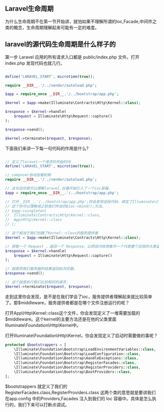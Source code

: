 ##  Laravel生命周期

为什么生命周期不在第一节开始讲，就怕如果不理解所谓的Ioc,Facade,中间件之类的概念，生命周期理解起来可能有一定的难度。

## laravel的源代码生命周期是什么样子的

第一步 Laravel 应用的所有请求入口都是 public/index.php 文件。打开index.php 发现代码也就几行。

```php

define('LARAVEL_START', microtime(true));

require __DIR__.'/../vendor/autoload.php';

$app = require_once __DIR__.'/../bootstrap/app.php';

$kernel = $app->make(Illuminate\Contracts\Http\Kernel::class);

$response = $kernel->handle(
    $request = Illuminate\Http\Request::capture()
);

$response->send();

$kernel->terminate($request, $response);

```

下面我们来讲一下每一句代码的作用是什么?

```php

// 定义了laravel一个请求的开始时间
define('LARAVEL_START', microtime(true));

// composer自动加载机制
require __DIR__.'/../vendor/autoload.php';

// 这句话你就可以理解laravel,在最开始引入了一个ioc容器。
$app = require_once __DIR__.'/../bootstrap/app.php';

// 打开__DIR__.'/../bootstrap/app.php';你会发现这段代码，绑定了Illuminate\Contracts\Http\Kernel::class，
// 这个你可以理解成之前我们所说的$ioc->bind();方法。
// $app->singleton(
// 	Illuminate\Contracts\Http\Kernel::class,
//	App\Http\Kernel::class
// );

// 这个相当于我们创建了Kernel::class的服务提供者
$kernel = $app->make(Illuminate\Contracts\Http\Kernel::class);

// 获取一个 Request ，返回一个 Response。以把该内核想象作一个代表整个应用的大黑盒子，输入 HTTP 请求，返回 HTTP 响应。
$response = $kernel->handle(
    $request = Illuminate\Http\Request::capture()
);

// 就是把我们服务器的结果返回给浏览器。
$response->send(); 

// 这个就是执行我们比较耗时的请求，
$kernel->terminate($request, $response);

```

走到这里你会发现，是不是在我们学会了ioc，服务提供者理解起来就比较简单了。那$middleware，服务提供者都是在哪个文件注册运行的呢？

打开App\Http\Kernel::class这个文件，你会发现定义了一堆需要加载的$middleware。这个kernel的主要方法还是在他的父类里面 Illuminate\Foundation\Http\Kernel中。

打开Illuminate\Foundation\Http\Kernel，你会发现定义了启动时需要做的事呢？

```php
protected $bootstrappers = [
    \Illuminate\Foundation\Bootstrap\LoadEnvironmentVariables::class,
    \Illuminate\Foundation\Bootstrap\LoadConfiguration::class,
    \Illuminate\Foundation\Bootstrap\HandleExceptions::class,
    \Illuminate\Foundation\Bootstrap\RegisterFacades::class,
    \Illuminate\Foundation\Bootstrap\RegisterProviders::class,
    \Illuminate\Foundation\Bootstrap\BootProviders::class,
];
```

$bootstrappers 就定义了我们的 RegisterFacades.class,RegisterProviders.class 这两个类的意思就是要讲我们在app.config 中的Providers,Facades 注入到我们的 Ioc 容器中。具体是怎么执行的，我们下来可以打断点调试。

